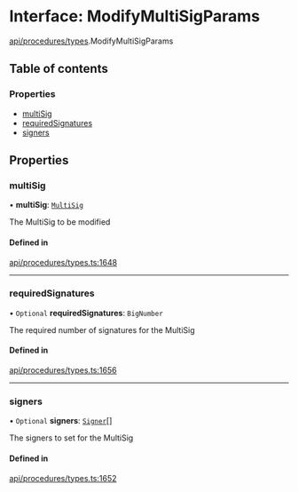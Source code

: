 # Interface: ModifyMultiSigParams

[api/procedures/types](../wiki/api.procedures.types).ModifyMultiSigParams

## Table of contents

### Properties

- [multiSig](../wiki/api.procedures.types.ModifyMultiSigParams#multisig)
- [requiredSignatures](../wiki/api.procedures.types.ModifyMultiSigParams#requiredsignatures)
- [signers](../wiki/api.procedures.types.ModifyMultiSigParams#signers)

## Properties

### multiSig

• **multiSig**: [`MultiSig`](../wiki/api.entities.Account.MultiSig.MultiSig)

The MultiSig to be modified

#### Defined in

[api/procedures/types.ts:1648](https://github.com/PolymeshAssociation/polymesh-sdk/blob/9a8715021/src/api/procedures/types.ts#L1648)

___

### requiredSignatures

• `Optional` **requiredSignatures**: `BigNumber`

The required number of signatures for the MultiSig

#### Defined in

[api/procedures/types.ts:1656](https://github.com/PolymeshAssociation/polymesh-sdk/blob/9a8715021/src/api/procedures/types.ts#L1656)

___

### signers

• `Optional` **signers**: [`Signer`](../wiki/api.entities.types#signer)[]

The signers to set for the MultiSig

#### Defined in

[api/procedures/types.ts:1652](https://github.com/PolymeshAssociation/polymesh-sdk/blob/9a8715021/src/api/procedures/types.ts#L1652)
